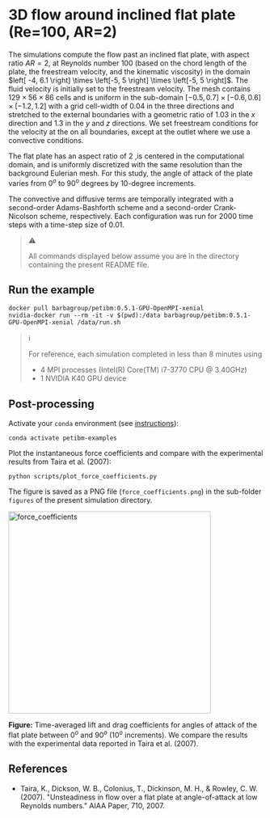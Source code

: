 # 3D flow around inclined flat plate (Re=100, AR=2)

The simulations compute the flow past an inclined flat plate, with aspect ratio $AR=2$, at Reynolds number $100$ (based on the chord length of the plate, the freestream velocity, and the kinematic viscosity) in the domain $left[ -4, 6.1 \right] \times \left[-5, 5 \right] \times \left[-5, 5 \right]$.
The fluid velocity is initially set to the freestream velocity.
The mesh contains $129 \times 56 \times 86$ cells and is uniform in the sub-domain $\left[ -0.5, 0.7] \times \left[ -0.6, 0.6 \right] \times \left[ -1.2, 1.2 \right]$ with a grid cell-width of $0.04$ in the three directions and stretched to the external boundaries with a geometric ratio of $1.03$ in the $x$ direction and $1.3$ in the $y$ and $z$ directions.
We set freestream conditions for the velocity at the on all boundaries, except at the outlet where we use a convective conditions.

The flat plate has an aspect ratio of 2 ,is centered in the computational domain, and is uniformly discretized with the same resolution than the background Eulerian mesh.
For this study, the angle of attack of the plate varies from $0^o$ to $90^o$ degrees by $10$-degree increments.

The convective and diffusive terms are temporally integrated with a second-order Adams-Bashforth scheme and a second-order Crank-Nicolson scheme, respectively.
Each configuration was run for $2000$ time steps with a time-step size of $0.01$.

> :warning:
>
> All commands displayed below assume you are in the directory containing the present README file.

## Run the example

```shell
docker pull barbagroup/petibm:0.5.1-GPU-OpenMPI-xenial
nvidia-docker run --rm -it -v $(pwd):/data barbagroup/petibm:0.5.1-GPU-OpenMPI-xenial /data/run.sh
```

> :information_source:
>
> For reference, each simulation completed in less than 8 minutes using
>
> * 4 MPI processes (Intel(R) Core(TM) i7-3770 CPU @ 3.40GHz)
> * 1 NVIDIA K40 GPU device

## Post-processing

Activate your `conda` environment (see [instructions](../../../README.md)):

```shell
conda activate petibm-examples
```

Plot the instantaneous force coefficients and compare with the experimental results from Taira et al. (2007):

```shell
python scripts/plot_force_coefficients.py
```

The figure is saved as a PNG file (`force_coefficients.png`) in the sub-folder `figures` of the present simulation directory.

<img src="figures/force_coefficients.png" alt="force_coefficients" width="400">

**Figure:** Time-averaged lift and drag coefficients for angles of attack of the flat plate between $0^o$ and $90^o$ ($10^o$ increments). We compare the results with the experimental data reported in Taira et al. (2007).

## References

* Taira, K., Dickson, W. B., Colonius, T., Dickinson, M. H., & Rowley, C. W. (2007). "Unsteadiness in flow over a flat plate at angle-of-attack at low Reynolds numbers." AIAA Paper, 710, 2007.
